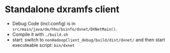 # Standalone dxramfs client

- Debug Code (incl.config) is in `src/main/java/de/hhu/bsinfo/dxnet/DXNetMain()`.
- Compile it with `./build.sh`
- start: switch to `nonHadoopClient_debug/build/dist/dxnet/` and then start executeable script: `bin/dxnet`
